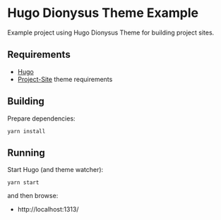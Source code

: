 # Hugo Dionysus Theme Example

Example project using Hugo Dionysus Theme for building project sites.

## Requirements

* [Hugo](https://gohugo.io/getting-started/installing/)
* [Project-Site](themes/project-site/README.md) theme requirements

## Building

Prepare dependencies:

    yarn install

## Running

Start Hugo (and theme watcher):

    yarn start

and then browse:

* http://localhost:1313/
